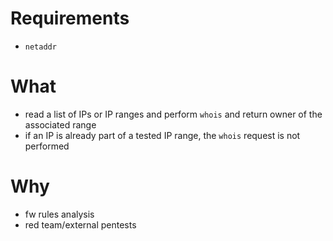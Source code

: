 Requirements
============

- ``netaddr``

What
====

- read a list of IPs or IP ranges and perform ``whois`` and return owner of the
  associated range
- if an IP is already part of a tested IP range, the ``whois`` request is not
  performed


Why
===

- fw rules analysis
- red team/external pentests
